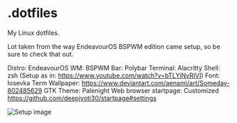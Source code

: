 # .dotfiles
My Linux dotfiles.

Lot taken from the way EndeavourOS BSPWM edition came setup, so be sure to check that out.

Distro: EndeavourOS
WM: BSPWM
Bar: Polybar
Terminal: Alacritty
Shell: zsh (Setup as in: https://www.youtube.com/watch?v=bTLYiNvRIVI)
Font: Iosevka Term
Wallpaper: https://www.deviantart.com/aenami/art/Someday-802485629
GTK Theme: Palenight
Web browser startpage: Customized https://github.com/deepjyoti30/startpage#settings

![Setup image](https://imgur.com/a/cD7kk9M)

